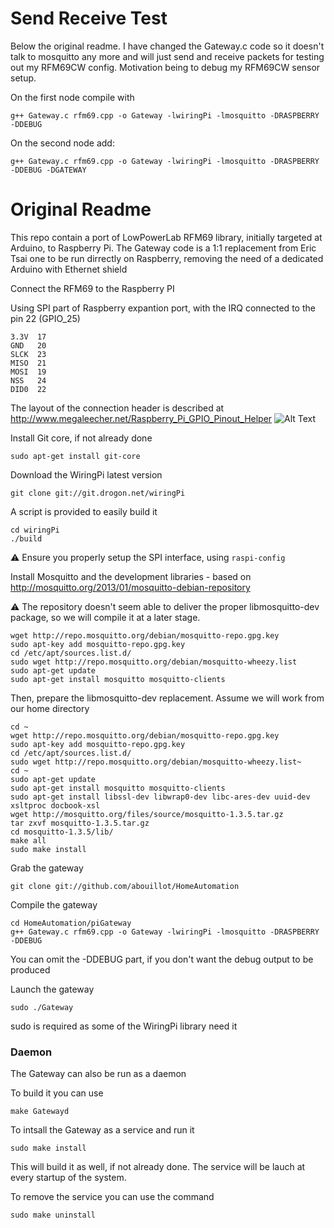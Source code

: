 Send Receive Test
=================

Below the original readme. I have changed the Gateway.c code so it doesn't talk to mosquitto any more and will just send and receive packets for testing out my RFM69CW config. Motivation being to debug my RFM69CW sensor setup.

On the first node compile with 
```
g++ Gateway.c rfm69.cpp -o Gateway -lwiringPi -lmosquitto -DRASPBERRY -DDEBUG
```

On the second node add:
```
g++ Gateway.c rfm69.cpp -o Gateway -lwiringPi -lmosquitto -DRASPBERRY -DDEBUG -DGATEWAY
```



Original Readme
===============



This repo contain a port of LowPowerLab RFM69 library, initially targeted at Arduino, to Raspberry Pi.
The Gateway code is a 1:1 replacement from Eric Tsai one to be run dirrectly on Raspberry, removing the need of a dedicated Arduino with Ethernet shield

Connect the RFM69 to the Raspberry PI

Using SPI part of Raspberry expantion port, with the IRQ connected to the pin 22 (GPIO_25)

```
3.3V  17
GND   20
SLCK  23
MISO  21
MOSI  19
NSS   24
DID0  22
```

The layout of the connection header is described at http://www.megaleecher.net/Raspberry_Pi_GPIO_Pinout_Helper
![Alt Text](http://www.megaleecher.net/sites/default/files/images/raspberry-pi-rev2-gpio-pinout.jpg "Raspberry Pinout")

Install Git core, if not already done
```
sudo apt-get install git-core
```
Download the WiringPi latest version
```
git clone git://git.drogon.net/wiringPi
```
A script is provided to easily build it
```
cd wiringPi
./build
```
:warning: Ensure you properly setup the SPI interface, using `raspi-config`


Install Mosquitto and the development libraries - based on http://mosquitto.org/2013/01/mosquitto-debian-repository

:warning: The repository doesn't seem able to deliver the proper libmosquitto-dev package, so we will compile it at a later stage.
```
wget http://repo.mosquitto.org/debian/mosquitto-repo.gpg.key
sudo apt-key add mosquitto-repo.gpg.key
cd /etc/apt/sources.list.d/
sudo wget http://repo.mosquitto.org/debian/mosquitto-wheezy.list
sudo apt-get update
sudo apt-get install mosquitto mosquitto-clients
```

Then, prepare the libmosquitto-dev replacement. Assume we will work from our home directory
```
cd ~
wget http://repo.mosquitto.org/debian/mosquitto-repo.gpg.key
sudo apt-key add mosquitto-repo.gpg.key
cd /etc/apt/sources.list.d/
sudo wget http://repo.mosquitto.org/debian/mosquitto-wheezy.list~
cd ~
sudo apt-get update
sudo apt-get install mosquitto mosquitto-clients
sudo apt-get install libssl-dev libwrap0-dev libc-ares-dev uuid-dev xsltproc docbook-xsl
wget http://mosquitto.org/files/source/mosquitto-1.3.5.tar.gz
tar zxvf mosquitto-1.3.5.tar.gz
cd mosquitto-1.3.5/lib/
make all
sudo make install
```

Grab the gateway
```
git clone git://github.com/abouillot/HomeAutomation
```
Compile the gateway
```
cd HomeAutomation/piGateway
g++ Gateway.c rfm69.cpp -o Gateway -lwiringPi -lmosquitto -DRASPBERRY -DDEBUG
```

You can omit the -DDEBUG part, if you don't want the debug output to be produced

Launch the gateway
```
sudo ./Gateway
```
sudo is required as some of the WiringPi library need it


### Daemon
The Gateway can also be run as a daemon

To build it you can use 
```
make Gatewayd
```

To intsall the Gateway as a service and run it
```
sudo make install
```
This will build it as well, if not already done. The service will be lauch at every startup of the system.

To remove the service you can use the command
```
sudo make uninstall
```
